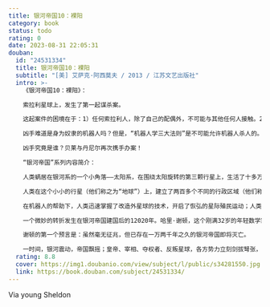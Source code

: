 ```yaml
---
title: 银河帝国10：裸阳
category: book
status: todo
rating: 0
date: 2023-08-31 22:05:31
douban:
  id: "24531334"
  title: 银河帝国10：裸阳
  subtitle: "[美] 艾萨克·阿西莫夫 / 2013 / 江苏文艺出版社"
  intro: >-
    《银河帝国10：裸阳》：

    索拉利星球上，发生了第一起谋杀案。

    这起案件的困境在于：1）任何索拉利人，除了自己的配偶外，不可能与其他任何人接触。2）一切证据都说明被害人的妻子绝对不是凶手。

    凶手难道是身为奴隶的机器人吗？但是，“机器人学三大法则”是不可能允许机器人杀人的。

    凶手究竟是谁？贝莱与丹尼尔再次携手办案！

    “银河帝国”系列内容简介：

    人类蜗居在银河系的一个小角落——太阳系，在围绕太阳旋转的第三颗行星上，生活了十多万年之久。

    人类在这个小小的行星（他们称之为“地球”）上，建立了两百多个不同的行政区域（他们称之为“国家”），直到地球上诞生了第一个会思考的机器人。

    在机器人的帮助下，人类迅速掌握了改造外星球的技术，开启了恢弘的星际殖民运动；人类在银河系如蝗虫般繁衍扩张，带着他们永不磨灭的愚昧与智慧、贪婪与良知，登上了一个个荒凉的星球，并将银河系卷入漫长的星际战国时代，直至整个银河被统一，一个统治超过2500万个住人行星、疆域横跨十万光年、总计数兆亿人口的庞大帝国崛起——银河帝国。

    一个微妙的转折发生在银河帝国建国后的12020年。哈里·谢顿，这个刚满32岁的年轻数学家，开创了“心理史学”，这门学科能用数学公式准确推演全人类的未来——“预言”从此成为一门可以信任的科学，人类由此可以看见未来。

    谢顿的第一个预言是：虽然毫无征兆，但已存在一万两千年之久的银河帝国即将灭亡。

    一时间，银河震动，帝国飘摇；皇帝、宰相、夺权者、反叛星球，各方势力立刻剑拔弩张，人类银河时代最伟大的传奇就此开启……
  rating: 8.8
  cover: https://img1.doubanio.com/view/subject/l/public/s34281550.jpg
  link: https://book.douban.com/subject/24531334/
---
```


Via young Sheldon 